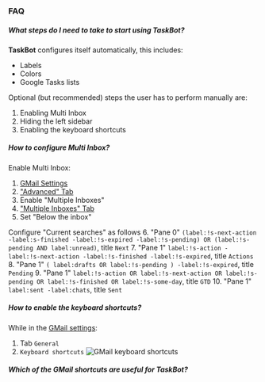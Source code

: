 ### FAQ
##### What steps do I need to take to start using TaskBot?
**TaskBot** configures itself automatically, this includes:
* Labels
* Colors
* Google Tasks lists

Optional (but recommended) steps the user has to perform manually are:
1. Enabling Multi Inbox
2. Hiding the left sidebar
3. Enabling the keyboard shortcuts
##### How to configure Multi Inbox?
Enable Multi Inbox:
1.  [GMail Settings](https://mail.google.com/mail/u/0/#settings/general)
2.  ["Advanced" Tab](https://mail.google.com/mail/u/0/#settings/labs)
3.  Enable "Multiple Inboxes"
4.  ["Multiple Inboxes" Tab](https://mail.google.com/mail/u/0/#settings/lighttlist)
5.  Set "Below the inbox"

Configure "Current searches" as follows
6. "Pane 0" `(label:!s-next-action -label:s-finished -label:!s-expired -label:!s-pending) OR (label:!s-pending AND label:unread)`, title `Next`
7. "Pane 1" `label:!s-action -label:!s-next-action -label:!s-finished -label:!s-expired`, title `Actions`
8. "Pane 1" `( label:drafts OR label:!s-pending ) -label:!s-expired`, title `Pending`
9. "Pane 1" `label:!s-action OR label:!s-next-action OR label:!s-pending OR label:!s-finished OR label:!s-some-day`, title `GTD`
10. "Pane 1" `label:sent -label:chats`, title `Sent`
##### How to enable the keyboard shortcuts?
While in the [GMail settings](https://mail.google.com/mail/u/0/#settings/general):
1. Tab `General`
2. `Keyboard shortcuts`
![GMail keyboard shortcuts](/static/images/gmail-keyboard.png)
##### Which of the GMail shortcuts are useful for TaskBot?
<!--stackedit_data:
eyJoaXN0b3J5IjpbLTc0MTkxNzQ4LDExODU0MjE1MDJdfQ==
-->